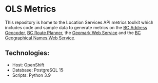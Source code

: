 # OLS Metrics

This repository is home to the Location Services API metrics toolkit which includes code and sample data to generate metrics on the [BC Address Geocoder](https://www2.gov.bc.ca/gov/content?id=118DD57CD9674D57BDBD511C2E78DC0D), [BC Route Planner](https://www2.gov.bc.ca/gov/content?id=9D99E684CCD042CD88FADC51E079B4B5), the [Geomark Web Service](https://www2.gov.bc.ca/gov/content?id=F6BAF45131954020BCFD2EBCC456F084) and the [BC Geographical Names Web Service](https://www2.gov.bc.ca/gov/content?id=A3C60F17CE934B1ABFA366F28C66E370).

## Technologies:

* Host: OpenShift
* Database: PostgreSQL 15
* Scripts: Python 3.9
